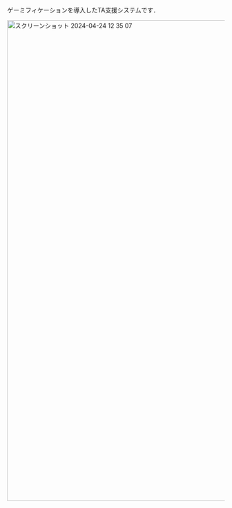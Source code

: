 ゲーミフィケーションを導入したTA支援システムです．

<img width="1113" alt="スクリーンショット 2024-04-24 12 35 07" src="https://github.com/66884kanato/TA_Support_System/assets/167945386/f747c142-ffa2-46c1-b8f3-2a6c272d3100">
